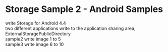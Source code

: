 Storage Sample 2 - Android Samples
===============

 write Storage for Android 4.4 <br/>
 two different applications write to the application sharing area,  ExternalStoragePublicDirectory<br/> 
 sample2 write image 1 to 5 <br/> 
 sample3 write image 6 to 10 <br/> 

